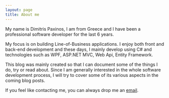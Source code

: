 ```yaml
---
layout: page
title: About me
---
```


My name is Dimitris Paxinos, I am from Greece and I have been a professional software developer for the last 6 years. 

My focus is on building Line-of-Business applications. I enjoy both front and back-end development and these days, I mainly develop using C# and technologies such as WPF, ASP.NET MVC, Web Api, Entity Framework. 

This blog was mainly created so that I can document some of the things I do, try or read about. Since I am generally interested in the whole software development process, I will try to cover some of its various aspects in the coming blog posts.

If you feel like contacting me, you can always drop me an [email](mailto:dpaxinos@gmail.com).
